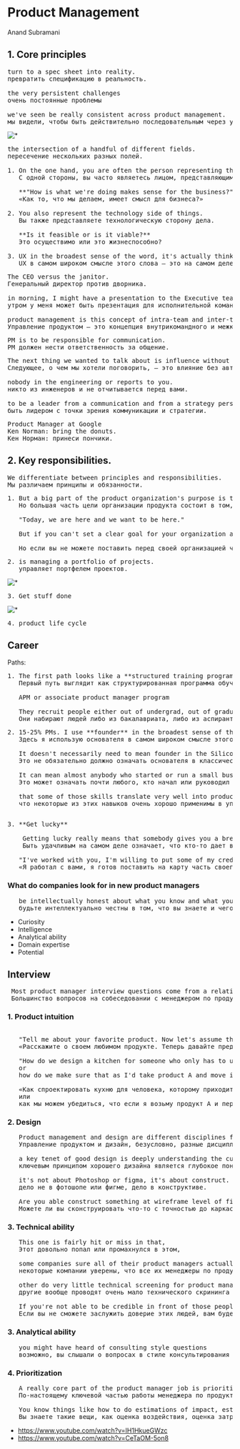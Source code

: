 # Product Management
Anand Subramani

## 1. Core principles
<pre>
turn to a spec sheet into reality.
превратить спецификацию в реальность.

the very persistent challenges
очень постоянные проблемы

we've seen be really consistent across product management.
мы видели, чтобы быть действительно последовательным через управление продуктом.
</pre>
![*](https://github.com/AlexandrParkhomenko/ai/raw/main/Stanford/workera/online.stanford.edu/PM/business%2Btech%2Bux.png)
<pre>
the intersection of a handful of different fields.
пересечение нескольких разных полей.

1. On the one hand, you are often the person representing the business interests.
   С одной стороны, вы часто являетесь лицом, представляющим интересы бизнеса.

   **"How is what we're doing makes sense for the business?"**
   «Как то, что мы делаем, имеет смысл для бизнеса?»

2. You also represent the technology side of things.
   Вы также представляете технологическую сторону дела.

   **Is it feasible or is it viable?**
   Это осуществимо или это жизнеспособно?

3. UX in the broadest sense of the word, it's actually thinking from a customer perspective.
   UX в самом широком смысле этого слова — это на самом деле мышление с точки зрения клиента.
</pre>
<pre>
The CEO versus the janitor.
Генеральный директор против дворника.

in morning, I might have a presentation to the Executive team, the company and in the afternoon, I'm going through 500 bug reports that have been submitted by customers.
утром у меня может быть презентация для исполнительной команды, компании, а днем я просматриваю 500 отчетов об ошибках, которые были отправлены клиентами.

product management is this concept of intra-team and inter-team communication.
Управление продуктом — это концепция внутрикомандного и межкомандного общения.
</pre>
<pre>
PM is to be responsible for communication.
PM должен нести ответственность за общение.
</pre>
<pre>
The next thing we wanted to talk about is influence without authority.
Следующее, о чем мы хотели поговорить, — это влияние без авторитета.

nobody in the engineering or reports to you.
никто из инженеров и не отчитывается перед вами.

to be a leader from a communication and from a strategy perspective.
быть лидером с точки зрения коммуникации и стратегии.
</pre>
<pre>
Product Manager at Google
Ken Norman: bring the donuts.
Кен Норман: принеси пончики.
</pre>
## 2. Key responsibilities.
<pre>
We differentiate between principles and responsibilities.
Мы различаем принципы и обязанности.
</pre>
<pre>
1. But a big part of the product organization's purpose is to have a vision and a strategy for where the company is going from a product perspective.
   Но большая часть цели организации продукта состоит в том, чтобы иметь видение и стратегию того, куда компания движется с точки зрения продукта.

   "Today, we are here and we want to be here."

   But if you can't set a clear goal for your organization and then let people apply their intelligence to figure out how to achieve that goal, you will have an organization that is running in a number of different directions concurrently and it's very difficult for them to accomplish anything.

   Но если вы не можете поставить перед своей организацией четкую цель, а затем позволить людям применить свой интеллект, чтобы выяснить, как достичь этой цели, у вас будет организация, которая работает в нескольких разных направлениях одновременно, и это очень сложно для них. выполнить что-либо.
</pre>
<pre>
2. is managing a portfolio of projects.
   управляет портфелем проектов.
</pre>
![*](https://github.com/AlexandrParkhomenko/ai/raw/main/Stanford/workera/online.stanford.edu/PM/get-stuff-done.png)
<pre>
3. Get stuff done
</pre>
![*](https://github.com/AlexandrParkhomenko/ai/raw/main/Stanford/workera/online.stanford.edu/PM/cycle.png)
<pre>
4. product life cycle
</pre>

## Career

Paths:

<pre>
1. The first path looks like a **structured training program**.
   Первый путь выглядит как структурированная программа обучения
 
   APM or associate product manager program

   They recruit people either out of undergrad, out of graduate school, out of business school, or out of a number of different places.
   Они набирают людей либо из бакалавриата, либо из аспирантуры, из бизнес-школы, либо из множества разных мест.
</pre>
<pre>
2. 15-25% PMs. I use **founder** in the broadest sense of the word here. 
   Здесь я использую основателя в самом широком смысле этого слова.
   
   It doesn't necessarily need to mean founder in the Silicon Valley classic sense of I started a business, I raised a bunch of venture capital. 
   Это не обязательно должно означать основателя в классическом смысле Силиконовой долины: я начал бизнес, я привлек кучу венчурного капитала.
   
   It can mean almost anybody who started or run a small business or a growing business.
   Это может означать почти любого, кто начал или руководил малым бизнесом или растущим бизнесом.
   
   that some of those skills translate very well into product management.
   что некоторые из этих навыков очень хорошо применимы в управлении продуктом.
</pre>
<pre>   
3. **Get lucky**

    Getting lucky really means that somebody gives you a break and they make a bet on you.
    Быть удачливым на самом деле означает, что кто-то дает вам передышку и делает на вас ставку.
    
   "I've worked with you, I'm willing to put some of my credibility on the line and really back you here."
   «Я работал с вами, я готов поставить на карту часть своего авторитета и действительно поддержать вас здесь».
</pre>
 ### What do companies look for in new product managers

<pre>
   be intellectually honest about what you know and what you don't know.
   будьте интеллектуально честны в том, что вы знаете и чего вы не знаете.
</pre>

  - Curiosity
  - Intelligence
  - Analytical ability
  - Domain expertise
  - Potential
 
 ## Interview

<pre>
 Most product manager interview questions come from a relatively small set of topics.
 Большинство вопросов на собеседовании с менеджером по продукту относятся к относительно небольшому набору тем.
</pre>

### 1. Product intuition

<pre>    
   "Tell me about your favorite product. Now let's assume that you are in charge of it, how would you make it better? What would you do?"
   «Расскажите о своем любимом продукте. Теперь давайте предположим, что вы отвечаете за него, как бы вы сделали его лучше? Что бы вы сделали?»
    
   "How do we design a kitchen for someone who only has to use one hand 
   or 
   how do we make sure that as I'd take product A and move into another country, what are some of the things or considerations you might have?"
   
   «Как спроектировать кухню для человека, которому приходится пользоваться только одной рукой?
   или
   как мы можем убедиться, что если я возьму продукт А и перееду в другую страну, какие вещи или соображения могут возникнуть у вас?»
</pre>
   
### 2. Design

<pre>
   Product management and design are different disciplines for sure.
   Управление продуктом и дизайн, безусловно, разные дисциплины.
   
   a key tenet of good design is deeply understanding the customer,
   ключевым принципом хорошего дизайна является глубокое понимание клиента,
   
   it's not about Photoshop or figma, it's about construct.
   дело не в фотошопе или фигме, дело в конструктиве.
   
   ﻿Are you able construct something at wireframe level of fidelity that deeply thinks through all of the decisions you have just to make to construct something that somebody would actually use?
   ﻿Можете ли вы сконструировать что-то с точностью до каркаса, которое глубоко продумывает все решения, которые вам нужно просто принять, чтобы построить что-то, что кто-то действительно будет использовать? 
</pre>

### 3. Technical ability   

<pre>
   This one is fairly hit or miss in that,
   Этот довольно попал или промахнулся в этом,
   
   some companies sure all of their product managers actually have computer science degrees
   некоторые компании уверены, что все их менеджеры по продуктам действительно имеют степень в области компьютерных наук
   
   other do very little technical screening for product management at all,
   другие вообще проводят очень мало технического скрининга для управления продуктом,
   
   If you're not able to be credible in front of those people, you're going to have a very difficult time commanding respect and may end being a real leader of that team.
   Если вы не сможете заслужить доверие этих людей, вам будет очень трудно завоевать уважение, и вы можете перестать быть настоящим лидером этой команды.
</pre>
   
### 3. Analytical ability
<pre>
   you might have heard of consulting style questions
   возможно, вы слышали о вопросах в стиле консультирования
</pre>

### 4. Prioritization

<pre>
   A really core part of the product manager job is prioritization.
   По-настоящему ключевой частью работы менеджера по продукту является расстановка приоритетов.
   
   You know things like how to do estimations of impact, estimations of cost, basic math around things like return on investment, and then making sure that you're applying that in a consistent and coherent way to produce something.
   Вы знаете такие вещи, как оценка воздействия, оценка затрат, базовые математические операции, связанные с такими вещами, как окупаемость инвестиций, а затем убедитесь, что вы применяете это последовательным и последовательным образом для производства чего-либо.
</pre>   
   
  - https://www.youtube.com/watch?v=IH1HkueGWzc
  - https://www.youtube.com/watch?v=CeTaOM-5on8
  

